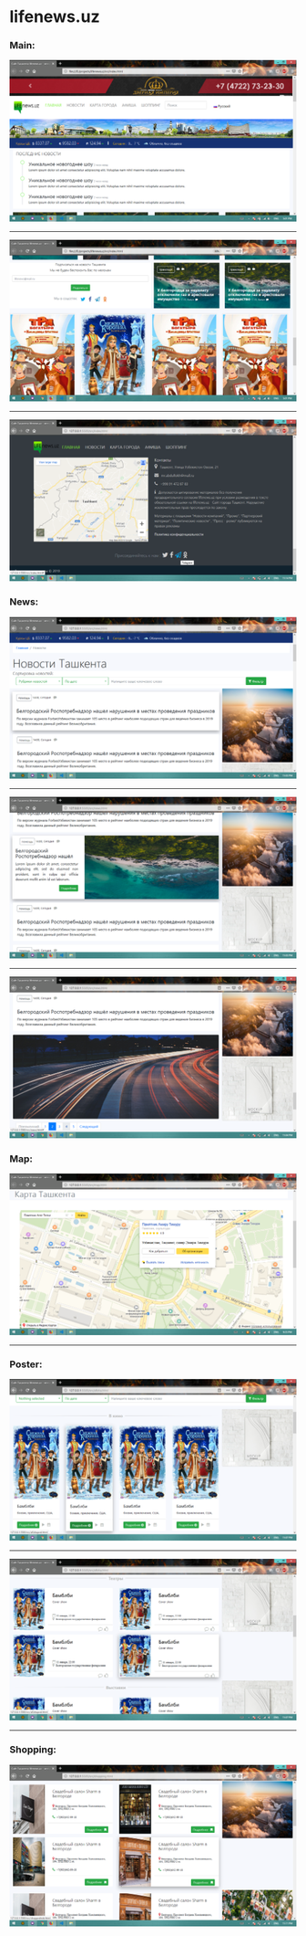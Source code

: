 # lifenews.uz

### Main:

![Main page](screenshots/sc2.png)
<hr>

![Main page](screenshots/sc3.png)

<hr>

![Main page](screenshots/sc1.png)

### News:

![Main page](screenshots/news1.png)
<hr>

![News page](screenshots/news2.png)

<hr>

![News page](screenshots/news3.png)

### Map:

![Map](screenshots/map.png)
<hr>

### Poster:

![Poster](screenshots/poster1.png)
<hr>

![Poster](screenshots/poster2.png)
<hr>

### Shopping:
![Poster](screenshots/shopping.png)

